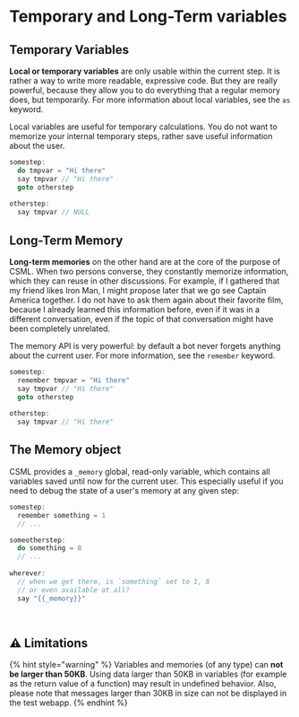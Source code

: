 # Temporary and Long-Term variables

## Temporary Variables

**Local or temporary variables** are only usable within the current step. It is rather a way to write more readable, expressive code. But they are really powerful, because they allow you to do everything that a regular memory does, but temporarily. For more information about local variables, see the `as` keyword.

Local variables are useful for temporary calculations. You do not want to memorize your internal temporary steps, rather save useful information about the user.

```cpp
somestep:
  do tmpvar = "Hi there"
  say tmpvar // "Hi there"
  goto otherstep
  
otherstep:
  say tmpvar // NULL
```

## Long-Term Memory

**Long-term memories** on the other hand are at the core of the purpose of CSML. When two persons converse, they constantly memorize information, which they can reuse in other discussions. For example, if I gathered that my friend likes Iron Man, I might propose later that we go see Captain America together. I do not have to ask them again about their favorite film, because I already learned this information before, even if it was in a different conversation, even if the topic of that conversation might have been completely unrelated.

The memory API is very powerful: by default a bot never forgets anything about the current user. For more information, see the `remember` keyword.

```cpp
somestep:
  remember tmpvar = "Hi there"
  say tmpvar // "Hi there"
  goto otherstep
  
otherstep:
  say tmpvar // "Hi there"
```

## The Memory object

CSML provides a `_memory` global, read-only variable, which contains all variables saved until now for the current user. This  especially useful if you need to debug the state of a user's memory at any given step:

```cpp
somestep:
  remember something = 1
  // ...

someotherstep:
  do something = 8
  // ...
  
wherever:
  // when we get there, is `something` set to 1, 8
  // or even available at all?
  say "{{_memory}}"
  
  
```

## ⚠️ Limitations

{% hint style="warning" %}
Variables and memories \(of any type\) can **not be larger than 50KB**. Using data larger than 50KB in variables \(for example as the return value of a function\) may result in undefined behavior. Also, please note that messages larger than 30KB in size can not be displayed in the test webapp.
{% endhint %}

